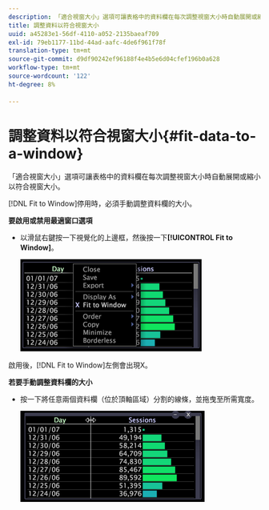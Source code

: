 ```yaml
---
description: 「適合視窗大小」選項可讓表格中的資料欄在每次調整視窗大小時自動展開或縮小以符合視窗大小。
title: 調整資料以符合視窗大小
uuid: a45283e1-56df-4110-a052-2135baeaf709
exl-id: 79eb1177-11bd-44ad-aafc-4de6f961f78f
translation-type: tm+mt
source-git-commit: d9df90242ef96188f4e4b5e6d04cfef196b0a628
workflow-type: tm+mt
source-wordcount: '122'
ht-degree: 8%

---
```


# 調整資料以符合視窗大小{#fit-data-to-a-window}

「適合視窗大小」選項可讓表格中的資料欄在每次調整視窗大小時自動展開或縮小以符合視窗大小。

[!DNL Fit to Window]停用時，必須手動調整資料欄的大小。

**要啟用或禁用最適窗口選項**

* 以滑鼠右鍵按一下視覺化的上邊框，然後按一下&#x200B;**[!UICONTROL Fit to Window]**。

   ![](assets/mnu_Table_Fit.png)

啟用後，[!DNL Fit to Window]左側會出現X。

**若要手動調整資料欄的大小**

* 按一下將任意兩個資料欄（位於頂軸區域）分割的線條，並拖曳至所需寬度。

   ![](assets/mnu_Table_Resize.png)
